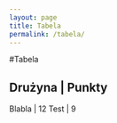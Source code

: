 ```yaml
---
layout: page
title: Tabela
permalink: /tabela/
---
```


#Tabela

Drużyna | Punkty
----------------
Blabla  | 12
Test    | 9


